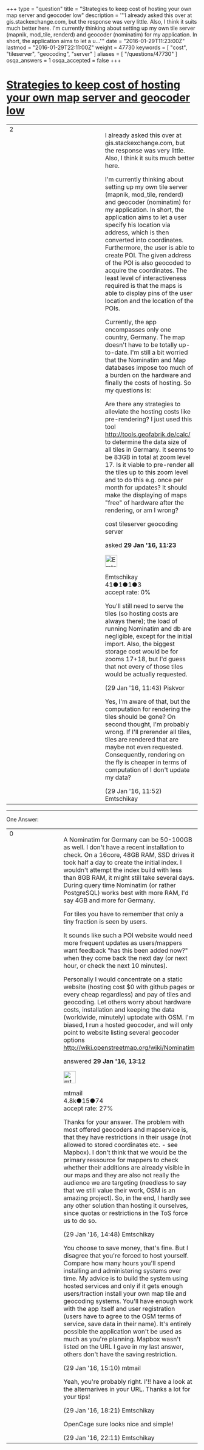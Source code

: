 +++
type = "question"
title = "Strategies to keep cost of hosting your own map server and geocoder low"
description = '''I already asked this over at gis.stackexchange.com, but the response was very little. Also, I think it suits much better here. I&#x27;m currently thinking about setting up my own tile server (mapnik, mod_tile, renderd) and geocoder (nominatim) for my application. In short, the application aims to let a u...'''
date = "2016-01-29T11:23:00Z"
lastmod = "2016-01-29T22:11:00Z"
weight = 47730
keywords = [ "cost", "tileserver", "geocoding", "server" ]
aliases = [ "/questions/47730" ]
osqa_answers = 1
osqa_accepted = false
+++

<div class="headNormal">

# [Strategies to keep cost of hosting your own map server and geocoder low](/questions/47730/strategies-to-keep-cost-of-hosting-your-own-map-server-and-geocoder-low)

</div>

<div id="main-body">

<div id="askform">

<table id="question-table" style="width:100%;">
<colgroup>
<col style="width: 50%" />
<col style="width: 50%" />
</colgroup>
<tbody>
<tr>
<td style="width: 30px; vertical-align: top"><div class="vote-buttons">
<span id="post-47730-upvote" class="ajax-command post-vote up" rel="nofollow" title="I like this post (click again to cancel)"> </span>
<div id="post-47730-score" class="post-score" title="current number of votes">
2
</div>
<span id="post-47730-downvote" class="ajax-command post-vote down" rel="nofollow" title="I dont like this post (click again to cancel)"> </span> <span id="favorite-mark" class="ajax-command favorite-mark" rel="nofollow" title="mark/unmark this question as favorite (click again to cancel)"> </span>
<div id="favorite-count" class="favorite-count">
&#10;</div>
</div></td>
<td><div id="item-right">
<div class="question-body">
<p>I already asked this over at gis.stackexchange.com, but the response was very little. Also, I think it suits much better here.</p>
<p>I'm currently thinking about setting up my own tile server (mapnik, mod_tile, renderd) and geocoder (nominatim) for my application. In short, the application aims to let a user specify his location via address, which is then converted into coordinates. Furthermore, the user is able to create POI. The given address of the POI is also geocoded to acquire the coordinates. The least level of interactiveness required is that the maps is able to display pins of the user location and the location of the POIs.</p>
<p>Currently, the app encompasses only one country, Germany. The map doesn't have to be totally up-to-date. I'm still a bit worried that the Nominatim and Map databases impose too much of a burden on the hardware and finally the costs of hosting. So my questions is:</p>
<p>Are there any strategies to alleviate the hosting costs like pre-rendering? I just used this tool <a href="http://tools.geofabrik.de/calc/">http://tools.geofabrik.de/calc/</a> to determine the data size of all tiles in Germany. It seems to be 83GB in total at zoom level 17. Is it viable to pre-render all the tiles up to this zoom level and to do this e.g. once per month for updates? It should make the displaying of maps "free" of hardware after the rendering, or am I wrong?</p>
</div>
<div id="question-tags" class="tags-container tags">
<span class="post-tag tag-link-cost" rel="tag" title="see questions tagged &#39;cost&#39;">cost</span> <span class="post-tag tag-link-tileserver" rel="tag" title="see questions tagged &#39;tileserver&#39;">tileserver</span> <span class="post-tag tag-link-geocoding" rel="tag" title="see questions tagged &#39;geocoding&#39;">geocoding</span> <span class="post-tag tag-link-server" rel="tag" title="see questions tagged &#39;server&#39;">server</span>
</div>
<div id="question-controls" class="post-controls">
&#10;</div>
<div class="post-update-info-container">
<div class="post-update-info post-update-info-user">
<p>asked <strong>29 Jan '16, 11:23</strong></p>
<img src="https://secure.gravatar.com/avatar/055b275d9a8bb0b7226912b5fc163948?s=32&amp;d=identicon&amp;r=g" class="gravatar" width="32" height="32" alt="Emtschikay&#39;s gravatar image" />
<p><span>Emtschikay</span><br />
<span class="score" title="41 reputation points">41</span><span title="1 badges"><span class="badge1">●</span><span class="badgecount">1</span></span><span title="1 badges"><span class="silver">●</span><span class="badgecount">1</span></span><span title="3 badges"><span class="bronze">●</span><span class="badgecount">3</span></span><br />
<span class="accept_rate" title="Rate of the user&#39;s accepted answers">accept rate:</span> <span title="Emtschikay has no accepted answers">0%</span></p>
</div>
</div>
<div id="comments-container-47730" class="comments-container">
<span id="47731"></span>
<div id="comment-47731" class="comment">
<div id="post-47731-score" class="comment-score">
&#10;</div>
<div class="comment-text">
<p>You'll still need to serve the tiles (so hosting costs are always there); the load of running Nominatim and db are negligible, except for the initial import. Also, the biggest storage cost would be for zooms 17+18, but I'd guess that not every of those tiles would be actually requested.</p>
</div>
<div id="comment-47731-info" class="comment-info">
<span class="comment-age">(29 Jan '16, 11:43)</span> <span class="comment-user userinfo">Piskvor</span>
</div>
</div>
<span id="47732"></span>
<div id="comment-47732" class="comment">
<div id="post-47732-score" class="comment-score">
&#10;</div>
<div class="comment-text">
<p>Yes, I'm aware of that, but the computation for rendering the tiles should be gone? On second thought, I'm probably wrong. If I'll prerender all tiles, tiles are rendered that are maybe not even requested. Consequently, rendering on the fly is cheaper in terms of computation of I don't update my data?</p>
</div>
<div id="comment-47732-info" class="comment-info">
<span class="comment-age">(29 Jan '16, 11:52)</span> <span class="comment-user userinfo">Emtschikay</span>
</div>
</div>
</div>
<div id="comment-tools-47730" class="comment-tools">
&#10;</div>
<div class="clear">
&#10;</div>
<div id="comment-47730-form-container" class="comment-form-container">
&#10;</div>
<div class="clear">
&#10;</div>
</div></td>
</tr>
</tbody>
</table>

------------------------------------------------------------------------

<div class="tabBar">

<span id="sort-top"></span>

<div class="headQuestions">

One Answer:

</div>

</div>

<span id="47733"></span>

<div id="answer-container-47733" class="answer">

<table style="width:100%;">
<colgroup>
<col style="width: 50%" />
<col style="width: 50%" />
</colgroup>
<tbody>
<tr>
<td style="width: 30px; vertical-align: top"><div class="vote-buttons">
<span id="post-47733-upvote" class="ajax-command post-vote up" rel="nofollow" title="I like this post (click again to cancel)"> </span>
<div id="post-47733-score" class="post-score" title="current number of votes">
0
</div>
<span id="post-47733-downvote" class="ajax-command post-vote down" rel="nofollow" title="I dont like this post (click again to cancel)"> </span>
</div></td>
<td><div class="item-right">
<div class="answer-body">
<p>A Nominatim for Germany can be 50-100GB as well. I don't have a recent installation to check. On a 16core, 48GB RAM, SSD drives it took half a day to create the initial index. I wouldn't attempt the index build with less than 8GB RAM, it might still take several days. During query time Nominatim (or rather PostgreSQL) works best with more RAM, I'd say 4GB and more for Germany.</p>
<p>For tiles you have to remember that only a tiny fraction is seen by users.</p>
<p>It sounds like such a POI website would need more frequent updates as users/mappers want feedback "has this been added now?" when they come back the next day (or next hour, or check the next 10 minutes).</p>
<p>Personally I would concentrate on a static website (hosting cost $0 with github pages or every cheap regardless) and pay of tiles and geocoding. Let others worry about hardware costs, installation and keeping the data (worldwide, minutely) uptodate with OSM. I'm biased, I run a hosted geocoder, and will only point to website listing several geocoder options <a href="http://wiki.openstreetmap.org/wiki/Nominatim">http://wiki.openstreetmap.org/wiki/Nominatim</a></p>
</div>
<div class="answer-controls post-controls">
&#10;</div>
<div class="post-update-info-container">
<div class="post-update-info post-update-info-user">
<p>answered <strong>29 Jan '16, 13:12</strong></p>
<img src="https://secure.gravatar.com/avatar/96aad1e1801b7ea36fba50687924c935?s=32&amp;d=identicon&amp;r=g" class="gravatar" width="32" height="32" alt="mtmail&#39;s gravatar image" />
<p><span>mtmail</span><br />
<span class="score" title="4757 reputation points"><span>4.8k</span></span><span title="15 badges"><span class="silver">●</span><span class="badgecount">15</span></span><span title="74 badges"><span class="bronze">●</span><span class="badgecount">74</span></span><br />
<span class="accept_rate" title="Rate of the user&#39;s accepted answers">accept rate:</span> <span title="mtmail has 50 accepted answers">27%</span></p>
</div>
</div>
<div id="comments-container-47733" class="comments-container">
<span id="47738"></span>
<div id="comment-47738" class="comment">
<div id="post-47738-score" class="comment-score">
&#10;</div>
<div class="comment-text">
<p>Thanks for your answer. The problem with most offered geocoders and mapservice is, that they have restrictions in their usage (not allowed to stored coordinates etc. - see Mapbox). I don't think that we would be the primary ressource for mappers to check whether their additions are already visible in our maps and they are also not really the audience we are targeting (needless to say that we still value their work, OSM is an amazing project). So, in the end, I hardly see any other solution than hosting it ourselves, since quotas or restrictions in the ToS force us to do so.</p>
</div>
<div id="comment-47738-info" class="comment-info">
<span class="comment-age">(29 Jan '16, 14:48)</span> <span class="comment-user userinfo">Emtschikay</span>
</div>
</div>
<span id="47740"></span>
<div id="comment-47740" class="comment">
<div id="post-47740-score" class="comment-score">
&#10;</div>
<div class="comment-text">
<p>You choose to save money, that's fine. But I disagree that you're forced to host yourself. Compare how many hours you'll spend installing and administering systems over time. My advice is to build the system using hosted services and only if it gets enough users/traction install your own map tile and geocoding systems. You'll have enough work with the app itself and user registration (users have to agree to the OSM terms of service, save data in their name). It's entirely possible the application won't be used as much as you're planning. Mapbox wasn't listed on the URL I gave in my last answer, others don't have the saving restriction.</p>
</div>
<div id="comment-47740-info" class="comment-info">
<span class="comment-age">(29 Jan '16, 15:10)</span> <span class="comment-user userinfo">mtmail</span>
</div>
</div>
<span id="47743"></span>
<div id="comment-47743" class="comment">
<div id="post-47743-score" class="comment-score">
&#10;</div>
<div class="comment-text">
<p>Yeah, you're probably right. I'!! have a look at the alternarives in your URL. Thanks a lot for your tips!</p>
</div>
<div id="comment-47743-info" class="comment-info">
<span class="comment-age">(29 Jan '16, 18:21)</span> <span class="comment-user userinfo">Emtschikay</span>
</div>
</div>
<span id="47746"></span>
<div id="comment-47746" class="comment">
<div id="post-47746-score" class="comment-score">
&#10;</div>
<div class="comment-text">
<p>OpenCage sure looks nice and simple!</p>
</div>
<div id="comment-47746-info" class="comment-info">
<span class="comment-age">(29 Jan '16, 22:11)</span> <span class="comment-user userinfo">Emtschikay</span>
</div>
</div>
</div>
<div id="comment-tools-47733" class="comment-tools">
&#10;</div>
<div class="clear">
&#10;</div>
<div id="comment-47733-form-container" class="comment-form-container">
&#10;</div>
<div class="clear">
&#10;</div>
</div></td>
</tr>
</tbody>
</table>

</div>

<div class="paginator-container-left">

</div>

</div>

</div>

